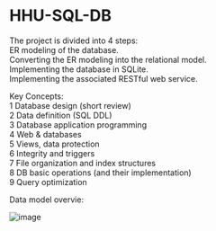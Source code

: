 # HHU-SQL-DB

The project is divided into 4 steps: \
ER modeling of the database. \
Converting the ER modeling into the relational model. \
Implementing the database in SQLite. \
Implementing the associated RESTful web service. 

Key Concepts: \
1 Database design (short review) \
2 Data definition (SQL DDL) \
3 Database application programming \
4 Web & databases \
5 Views, data protection \
6 Integrity and triggers \
7 File organization and index structures \
8 DB basic operations (and their implementation) \
9 Query optimization 

Data model overvie: 

![image](https://github.com/user-attachments/assets/467ddc06-4f4c-4ebe-ba50-9cce1855e6db)
